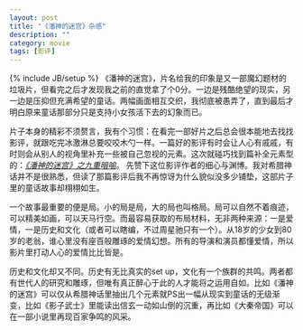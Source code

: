 ```yaml
---
layout: post
title: "《潘神的迷宫》杂感"
description: ""
category: movie
tags: [影评]
---
```

{% include JB/setup %}
《潘神的迷宫》，片名给我的印象是又一部魔幻题材的垃圾片，但看完之后才发现我之前的直觉拿了个0分。一边是残酷绝望的现实，另一边是压抑但充满希望的童话。两幅画面相互交织，我彻底被愚弄了，直到最后才明白原来童话那部分只是支持小女孩活下去的幻象而已。

片子本身的精彩不须赘言，我有个习惯：在看完一部好片之后总会很本能地去找找影评，就跟吃完冰激淋总要咬咬木勺一样。一篇好的影评有时会让人心有戚戚，有时则会从别人的视角里补充一些被自己忽视的元素。这次就碰巧找到篇补全元素型的：*[《潘神的迷宫》之九重暗喻](http://movie.douban.com/subject/1767042/discussion/22526988/)*。 先赞下这位影评作者的细心与渊博。我对希腊神话并不是很熟悉，但读了那篇影评后我不再惊讶为什么貌似没多少铺垫，这部片子里的童话故事却栩栩如生。

一个故事最重要的便是局。小的局是局，大的局也叫格局。局可以自然不着痕迹，可以精美如画，可以天马行空。而最容易获取的布局材料，无非两种来源：一是爱情，一是历史和文化（或者可以瞎编，不过周星驰只有一个）。从18岁的少女到80岁的老翁，谁心里没有座百般雕琢的爱情幻想。所有的导演和演员都懂爱情，所以影片里打动人心的爱情比比皆是。

历史和文化却又不同。历史有无比真实的set up，文化有一个族群的共鸣。两者都有世代人的研究和雕琢，但唯有真正醉心于此的人才能将之运用自如。比如《潘神的迷宫》可以仅从希腊神话里抽出几个元素就PS出一幅从现实到童话的无级渐变，比如《影子武士》里能读出信玄一动如山倒的沉重，再比如《大秦帝国》可以在一部小说里再现百家争鸣的风采。